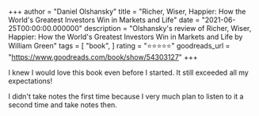 +++
author = "Daniel Olshansky"
title = "Richer, Wiser, Happier: How the World's Greatest Investors Win in Markets and Life"
date = "2021-06-25T00:00:00.000000"
description = "Olshansky's review of Richer, Wiser, Happier: How the World's Greatest Investors Win in Markets and Life by William                  Green"
tags = [
    "book",
]
rating = "⭐⭐⭐⭐⭐"
goodreads_url = "https://www.goodreads.com/book/show/54303127"
+++

I knew I would love this book even before I started. It still exceeded all my expectations!







I didn't take notes the first time because I very much plan to listen to it a second time and take notes then.
